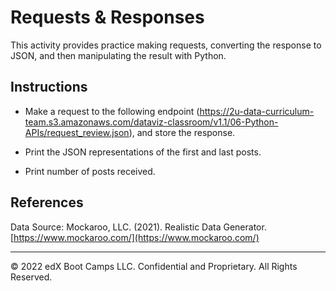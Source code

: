 # Requests & Responses

This activity provides practice making requests, converting the response to JSON, and then manipulating the result with Python.

## Instructions

* Make a request to the following endpoint (<https://2u-data-curriculum-team.s3.amazonaws.com/dataviz-classroom/v1.1/06-Python-APIs/request_review.json>), and store the response.

* Print the JSON representations of the first and last posts.

* Print number of posts received.

## References

Data Source: Mockaroo, LLC. (2021). Realistic Data Generator. [https://www.mockaroo.com/](https://www.mockaroo.com/)

---

© 2022 edX Boot Camps LLC. Confidential and Proprietary. All Rights Reserved.

